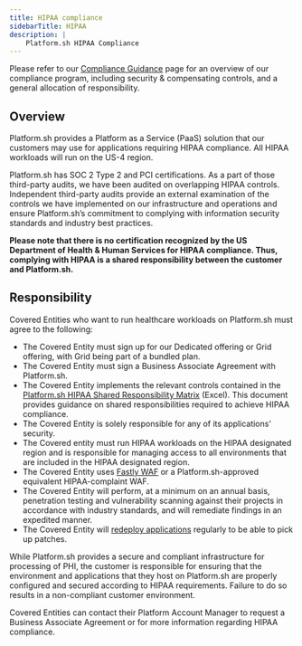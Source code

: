 ```yaml
---
title: HIPAA compliance
sidebarTitle: HIPAA
description: |
    Platform.sh HIPAA Compliance
---
```


Please refer to our [Compliance Guidance](https://docs.platform.sh/security/compliance-guidance.html) page for an overview of our compliance program, including security & compensating controls, and a general allocation of responsibility.

## Overview

Platform.sh provides a Platform as a Service (PaaS) solution that our customers may use for applications requiring HIPAA compliance. All HIPAA workloads will run on the US-4 region.

Platform.sh has SOC 2 Type 2 and PCI certifications. As a part of those third-party audits, we have been audited on overlapping HIPAA controls. Independent third-party audits provide an external examination of the controls we have implemented on our infrastructure and operations and ensure Platform.sh’s commitment to complying with information security standards and industry best practices.

**Please note that there is no certification recognized by the US Department of Health & Human Services for HIPAA compliance. Thus, complying with HIPAA is a shared responsibility between the customer and Platform.sh.**

## Responsibility

Covered Entities who want to run healthcare workloads on Platform.sh must agree to the following:

* The Covered Entity must sign up for our Dedicated offering or Grid offering, with Grid being part of a bundled plan.
* The Covered Entity must sign a Business Associate Agreement with Platform.sh.
* The Covered Entity implements the relevant controls contained in the [Platform.sh HIPAA Shared Responsibility Matrix](https://docs.google.com/spreadsheets/d/1Wsve74Bn8ljfE2vJbN1g8vZA4Jd5_lokmZxgUPcJ98k/edit?usp=sharing) (Excel). This document provides guidance on shared responsibilities required to achieve HIPAA compliance. 
* The Covered Entity is solely responsible for any of its applications' security.
* The Covered entity must run HIPAA workloads on the HIPAA designated region and is responsible for managing access to all environments that are included in the HIPAA designated region.
* The Covered Entity uses [Fastly WAF](https://docs.fastly.com/products/hipaa-compliant-caching-and-delivery) or a Platform.sh-approved equivalent HIPAA-complaint WAF. 
* The Covered Entity will perform, at a minimum on an annual basis, penetration testing and vulnerability scanning against their projects in accordance with industry standards, and will remediate findings in an expedited manner.
* The Covered Entity will [redeploy applications](https://docs.platform.sh/security/updates.html) regularly to be able to pick up patches.

While Platform.sh provides a secure and compliant infrastructure for processing of PHI, the customer is responsible for ensuring that the environment and applications that they host on Platform.sh are properly configured and secured according to HIPAA requirements. Failure to do so results in a non-compliant customer environment.

Covered Entities can contact their Platform Account Manager to request a Business Associate Agreement or for more information regarding HIPAA compliance.
